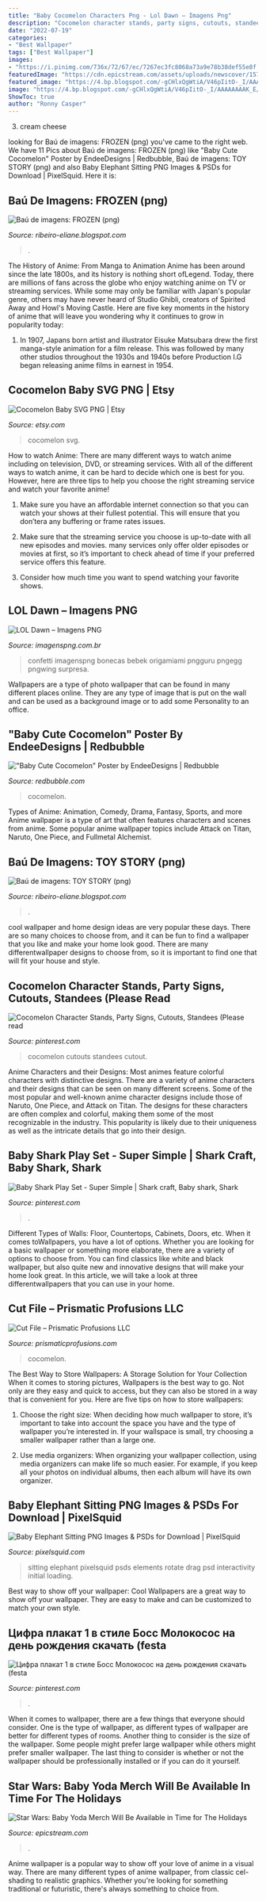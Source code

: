 ```yaml
---
title: "Baby Cocomelon Characters Png - Lol Dawn – Imagens Png"
description: "Cocomelon character stands, party signs, cutouts, standees (please read"
date: "2022-07-19"
categories:
- "Best Wallpaper"
tags: ["Best Wallpaper"]
images:
- "https://i.pinimg.com/736x/72/67/ec/7267ec3fc8068a73a9e78b38def55e8f.jpg"
featuredImage: "https://cdn.epicstream.com/assets/uploads/newscover/1574426584baby_yoda1.jpg"
featured_image: "https://4.bp.blogspot.com/-gCHlxQgWtiA/V46pIitO-_I/AAAAAAAAK_E/ON86nHudAVQyckSsl-z9WR9ygKmUWXQnACLcB/s1600/kristoff_by_aceyoen-d7q4cbc.png"
image: "https://4.bp.blogspot.com/-gCHlxQgWtiA/V46pIitO-_I/AAAAAAAAK_E/ON86nHudAVQyckSsl-z9WR9ygKmUWXQnACLcB/s1600/kristoff_by_aceyoen-d7q4cbc.png"
ShowToc: true
author: "Ronny Casper"
---
```



3. cream cheese 

	

		
looking for Baú de imagens: FROZEN (png) you've came to the right web. We have 11 Pics about Baú de imagens: FROZEN (png) like &quot;Baby Cute Cocomelon&quot; Poster by EndeeDesigns | Redbubble, Baú de imagens: TOY STORY (png) and also Baby Elephant Sitting PNG Images &amp; PSDs for Download | PixelSquid. Here it is:
		
    
## Baú De Imagens: FROZEN (png)

<img loading=lazy src="https://4.bp.blogspot.com/-gCHlxQgWtiA/V46pIitO-_I/AAAAAAAAK_E/ON86nHudAVQyckSsl-z9WR9ygKmUWXQnACLcB/s1600/kristoff_by_aceyoen-d7q4cbc.png" onerror="this.onerror=null;this.src='https://tse2.mm.bing.net/th?id=OIP.eiE_o8-Fd5lKU1j9ZYPb9wHaOx&amp;pid=15.1';" alt="Baú de imagens: FROZEN (png)">

_Source: ribeiro-eliane.blogspot.com_

>. 

	

The History of Anime: From Manga to Animation
Anime has been around since the late 1800s, and its history is nothing short ofLegend. Today, there are millions of fans across the globe who enjoy watching anime on TV or streaming services. While some may only be familiar with Japan's popular genre, others may have never heard of Studio Ghibli, creators of Spirited Away and Howl's Moving Castle. Here are five key moments in the history of anime that will leave you wondering why it continues to grow in popularity today:
1) In 1907, Japans born artist and illustrator Eisuke Matsubara drew the first manga-style animation for a film release. This was followed by many other studios throughout the 1930s and 1940s before Production I.G began releasing anime films in earnest in 1954.

    
## Cocomelon Baby SVG PNG | Etsy

<img loading=lazy src="https://i.etsystatic.com/24638056/r/il/c3e07f/2544872332/il_570xN.2544872332_ixuj.jpg" onerror="this.onerror=null;this.src='https://tse1.mm.bing.net/th?id=OIP.5Q4Jvb6Ic52PZzL4xzKKYQHaHa&amp;pid=15.1';" alt="Cocomelon Baby SVG PNG | Etsy">

_Source: etsy.com_

>cocomelon svg. 

	

How to watch Anime: There are many different ways to watch anime including on television, DVD, or streaming services.
With all of the different ways to watch anime, it can be hard to decide which one is best for you. However, here are three tips to help you choose the right streaming service and watch your favorite anime!
1. Make sure you have an affordable internet connection so that you can watch your shows at their fullest potential. This will ensure that you don’tera any buffering or frame rates issues.

2. Make sure that the streaming service you choose is up-to-date with all new episodes and movies. many services only offer older episodes or movies at first, so it’s important to check ahead of time if your preferred service offers this feature.

3. Consider how much time you want to spend watching your favorite shows.

    
## LOL Dawn – Imagens PNG

<img loading=lazy src="http://www.imagenspng.com.br/wp-content/uploads/2018/05/lol-dawn.png" onerror="this.onerror=null;this.src='https://tse1.mm.bing.net/th?id=OIP.WLUeRcIQxxA0LGnYGIs1cAHaHa&amp;pid=15.1';" alt="LOL Dawn – Imagens PNG">

_Source: imagenspng.com.br_

>confetti imagenspng bonecas bebek origamiami pngguru pngegg pngwing surpresa. 

	



Wallpapers are a type of photo wallpaper that can be found in many different places online. They are any type of image that is put on the wall and can be used as a background image or to add some Personality to an office.

    
## &quot;Baby Cute Cocomelon&quot; Poster By EndeeDesigns | Redbubble

<img loading=lazy src="https://ih1.redbubble.net/image.1611535898.1248/flat,750x,075,f-pad,750x1000,f8f8f8.jpg" onerror="this.onerror=null;this.src='https://tse1.mm.bing.net/th?id=OIP.lu8pXQOymeV6VuZvqVh62AHaJ4&amp;pid=15.1';" alt="&quot;Baby Cute Cocomelon&quot; Poster by EndeeDesigns | Redbubble">

_Source: redbubble.com_

>cocomelon. 

	

Types of Anime: Animation, Comedy, Drama, Fantasy, Sports, and more
Anime wallpaper is a type of art that often features characters and scenes from anime. Some popular anime wallpaper topics include Attack on Titan, Naruto, One Piece, and Fullmetal Alchemist.

    
## Baú De Imagens: TOY STORY (png)

<img loading=lazy src="https://1.bp.blogspot.com/-xLar7ZSrfm0/V6TwFr1XdCI/AAAAAAAAMgk/c7kNq3hQt9EW66TjHRPJMZstrolx8o9xwCLcB/s1600/personagens-toy-story-desenho-colorido-com-fundo-transparente.png" onerror="this.onerror=null;this.src='https://tse4.mm.bing.net/th?id=OIP.UdEDIsN6mboOAF9pF_j7lwAAAA&amp;pid=15.1';" alt="Baú de imagens: TOY STORY (png)">

_Source: ribeiro-eliane.blogspot.com_

>. 

	

cool wallpaper and home design ideas are very popular these days. There are so many choices to choose from, and it can be fun to find a wallpaper that you like and make your home look good. There are many differentwallpaper designs to choose from, so it is important to find one that will fit your house and style.

    
## Cocomelon Character Stands, Party Signs, Cutouts, Standees (Please Read

<img loading=lazy src="https://i.pinimg.com/736x/cc/7c/12/cc7c12260930a9d9ca658c71a4a8365b.jpg" onerror="this.onerror=null;this.src='https://tse3.mm.bing.net/th?id=OIP.KZ1QzvDGfZrltukVsASfXwHaK5&amp;pid=15.1';" alt="Cocomelon Character Stands, Party Signs, Cutouts, Standees (Please read">

_Source: pinterest.com_

>cocomelon cutouts standees cutout. 

	

Anime Characters and their Designs: Most animes feature colorful characters with distinctive designs.
There are a variety of anime characters and their designs that can be seen on many different screens. Some of the most popular and well-known anime character designs include those of Naruto, One Piece, and Attack on Titan. The designs for these characters are often complex and colorful, making them some of the most recognizable in the industry. This popularity is likely due to their uniqueness as well as the intricate details that go into their design.

    
## Baby Shark Play Set - Super Simple | Shark Craft, Baby Shark, Shark

<img loading=lazy src="https://i.pinimg.com/736x/98/56/3f/98563fa685a8e7c62b9f791a0c0bc8ee.jpg" onerror="this.onerror=null;this.src='https://tse2.mm.bing.net/th?id=OIP.qCH3OnmievBGVuGMFB3QjgHaKe&amp;pid=15.1';" alt="Baby Shark Play Set - Super Simple | Shark craft, Baby shark, Shark">

_Source: pinterest.com_

>. 

	

Different Types of Walls: Floor, Countertops, Cabinets, Doors, etc.
When it comes toWallpapers, you have a lot of options. Whether you are looking for a basic wallpaper or something more elaborate, there are a variety of options to choose from. You can find classics like white and black wallpaper, but also quite new and innovative designs that will make your home look great. In this article, we will take a look at three differentwallpapers that you can use in your home.

    
## Cut File – Prismatic Profusions LLC

<img loading=lazy src="https://prismaticprofusions.com/wp-content/uploads/2020/02/CoCoMelon-Baby-1019x1024.png" onerror="this.onerror=null;this.src='https://tse3.mm.bing.net/th?id=OIP.IgCwZ0mhKPp_2kW3WRS4ggHaHc&amp;pid=15.1';" alt="Cut File – Prismatic Profusions LLC">

_Source: prismaticprofusions.com_

>cocomelon. 

	

The Best Way to Store Wallpapers: A Storage Solution for Your Collection
When it comes to storing pictures, Wallpapers is the best way to go. Not only are they easy and quick to access, but they can also be stored in a way that is convenient for you. Here are five tips on how to store wallpapers:
1) Choose the right size: When deciding how much wallpaper to store, it’s important to take into account the space you have and the type of wallpaper you’re interested in. If your wallspace is small, try choosing a smaller wallpaper rather than a large one.

2) Use media organizers: When organizing your wallpaper collection, using media organizers can make life so much easier. For example, if you keep all your photos on individual albums, then each album will have its own organizer.

    
## Baby Elephant Sitting PNG Images &amp; PSDs For Download | PixelSquid

<img loading=lazy src="http://atlas-content-cdn.pixelsquid.com/stock-images/baby-elephant-sitting-v1Q3926-600.jpg" onerror="this.onerror=null;this.src='https://tse1.mm.bing.net/th?id=OIP.XWnIcEMCTVqVs9SwJEoFkAHaHa&amp;pid=15.1';" alt="Baby Elephant Sitting PNG Images &amp; PSDs for Download | PixelSquid">

_Source: pixelsquid.com_

>sitting elephant pixelsquid psds elements rotate drag psd interactivity initial loading. 

	

Best way to show off your wallpaper:
Cool Wallpapers are a great way to show off your wallpaper. They are easy to make and can be customized to match your own style.

    
## Цифра плакат 1 в стиле Босс Молокосос на день рождения скачать (festa

<img loading=lazy src="https://i.pinimg.com/736x/72/67/ec/7267ec3fc8068a73a9e78b38def55e8f.jpg" onerror="this.onerror=null;this.src='https://tse4.mm.bing.net/th?id=OIP.YRBPvnLtclpGJE8CZByQrAHaKe&amp;pid=15.1';" alt="Цифра плакат 1 в стиле Босс Молокосос на день рождения скачать (festa">

_Source: pinterest.com_

>. 

	

When it comes to wallpaper, there are a few things that everyone should consider. One is the type of wallpaper, as different types of wallpaper are better for different types of rooms. Another thing to consider is the size of the wallpaper. Some people might prefer large wallpaper while others might prefer smaller wallpaper. The last thing to consider is whether or not the wallpaper should be professionally installed or if you can do it yourself.

    
## Star Wars: Baby Yoda Merch Will Be Available In Time For The Holidays

<img loading=lazy src="https://cdn.epicstream.com/assets/uploads/newscover/1574426584baby_yoda1.jpg" onerror="this.onerror=null;this.src='https://tse1.mm.bing.net/th?id=OIP.EGwr4N1JtaToDL2F_CapVwHaEL&amp;pid=15.1';" alt="Star Wars: Baby Yoda Merch Will Be Available in Time for The Holidays">

_Source: epicstream.com_

>. 

	

Anime wallpaper is a popular way to show off your love of anime in a visual way. There are many different types of anime wallpaper, from classic cel-shading to realistic graphics. Whether you're looking for something traditional or futuristic, there's always something to choice from.

